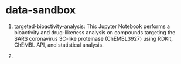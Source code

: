 # data-sandbox

1. targeted-bioactivity-analysis: This Jupyter Notebook performs a bioactivity and drug-likeness analysis on compounds targeting the SARS coronavirus 3C-like proteinase (ChEMBL3927) using RDKit, ChEMBL API, and statistical analysis.

2. 
